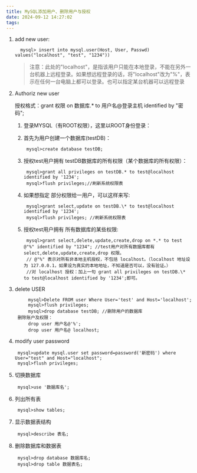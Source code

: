 ```yaml
---
title: MySQL添加用户、删除用户与授权
date: 2024-09-12 14:27:02
tags:
---
```



1. add new user:

	     mysql> insert into mysql.user(Host, User, Passwd) values("localhost", "test", "1234"))
     
    > 注意：此处的"localhost"，是指该用户只能在本地登录，不能在另外一台机器上远程登录。如果想远程登录的话，将"localhost"改为"%"，表示在任何一台电脑上都可以登录。也可以指定某台机器可以远程登录


2. Authoriz new user

	授权格式：grant 权限 on 数据库.* to 用户名@登录主机 identified by "密码";

	1. 登录MYSQL（有ROOT权限），这里以ROOT身份登录：

	2. 首先为用户创建一个数据库(testDB)：
	
            mysql>create database testDB;

	4. 授权test用户拥有 testDB数据库的所有权限（某个数据库的所有权限）：
	
            mysql>grant all privileges on testDB.* to test@localhost identified by '1234';
            mysql>flush privileges;//刷新系统权限表
	    
	5. 如果想指定 部分权限给一用户，可以这样来写:	
	
            mysql>grant select,update on testDB.\* to test@localhost identified by '1234';
            mysql>flush privileges; //刷新系统权限表
	    
	6. 授权test用户拥有 所有数据库的某些权限:
	
            mysql>grant select,delete,update,create,drop on *.* to test @"%" identified by "1234"; //test用户对所有数据库都有select,delete,update,create,drop 权限。
            // @"%" 表示对所有非本地主机授权，不包括 localhost。（localhost 地址设为 127.0.0.1，如果设为真实的本地地址，不知道是否可以，没有验证。）
            //对 localhost 授权：加上一句 grant all privileges on testDB.\* to test@localhost identified by '1234';即可。

3. delete USER

            mysql>Delete FROM user Where User='test' and Host='localhost';
            mysql>flush privileges;
            mysql>drop database testDB; //删除用户的数据库
        删除账户及权限：
            drop user 用户名@'%';
            drop user 用户名@ localhost;

4. modify user password

	    mysql>update mysql.user set password=password('新密码') where User="test" and Host="localhost";
	    mysql>flush privileges;

5. 切换数据库

	    mysql>use '数据库名';

6. 列出所有表

	    mysql>show tables;

7. 显示数据表结构

	    mysql>describe 表名;

8. 删除数据库和数据表

	    mysql>drop database 数据库名;
	    mysql>drop table 数据表名;
